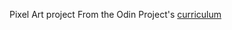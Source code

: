Pixel Art project
From the Odin Project's [curriculum](https://www.theodinproject.com/courses/web-development-101/lessons/etch-a-sketch-project)
